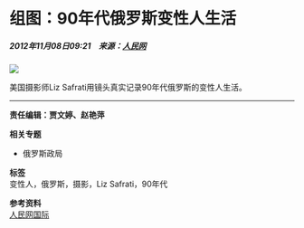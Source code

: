 # 组图：90年代俄罗斯变性人生活

##### 2012年11月08日09:21　来源：[人民网](http://www.people.com.cn/)

![](http://www.people.com.cn/mediafile/pic/20121108/74/4334400106496582410.jpg)

美国摄影师Liz Safrati用镜头真实记录90年代俄罗斯的变性人生活。

---

**责任编辑：贾文婷、赵艳萍**

**相关专题**
- 俄罗斯政局

**标签**  
变性人，俄罗斯，摄影，Liz Safrati，90年代

**参考资料**  
[人民网国际](http://world.people.com.cn/)